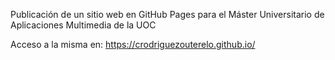 Publicación de un sitio web en GitHub Pages para el Máster Universitario de Aplicaciones Multimedia de la UOC

Acceso a la misma en: https://crodriguezouterelo.github.io/